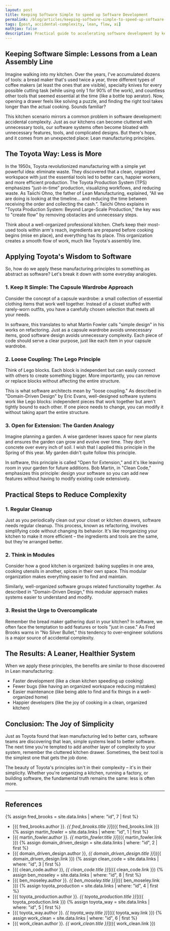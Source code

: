 ```yaml
---
layout: post
title: Keeping Software Simple to speed up Software Development
permalink: /blog/articles/keeping-software-simple-to-speed-up-software-development/
tags: [post, accidental-complexity, lean, flow, ai]
mathjax: false
description: Practical guide to accelerating software development by keeping systems simple, using real-world analogies from lean manufacturing and assembly lines to demonstrate how reducing complexity improves development velocity and team productivity.
---
```


## Keeping Software Simple: Lessons from a Lean Assembly Line

Imagine walking into my kitchen. Over the years, I've accumulated dozens of tools: a bread maker that's used twice a year, three different types of coffee makers (at least the ones that are visible), specialty knives for every possible cutting task (while using only 1 for 90% of the work), and countless other tools that seemed essential at the time (like a bottle top aerator). Now, opening a drawer feels like solving a puzzle, and finding the right tool takes longer than the actual cooking. Sounds familiar?

This kitchen scenario mirrors a common problem in software development: accidental complexity. Just as our kitchens can become cluttered with unnecessary tools, our software systems often become bloated with unnecessary features, tools, and complicated designs. But there's hope, and it comes from an unexpected place: Lean manufacturing principles.

## The Toyota Way: Less is More

In the 1950s, Toyota revolutionized manufacturing with a simple yet powerful idea: eliminate waste. They discovered that a clean, organized workspace with just the essential tools led to better cars, happier workers, and more efficient production. The Toyota Production System (TPS) emphasizes “just-in-time” production, visualizing workflows, and reducing waste. As Taiichi Ohno, the father of Lean Manufacturing, explained, “All we are doing is looking at the timeline… and reducing the time between receiving the order and collecting the cash.”. Taiichi Ohno explains in "Toyota Production System: Beyond Large-Scale Production," the key was to "create flow" by removing obstacles and unnecessary steps.

Think about a well-organized professional kitchen. Chefs keep their most-used tools within arm's reach, ingredients are prepared before cooking begins (mise en place), and everything has its place. This organization creates a smooth flow of work, much like Toyota's assembly line.

## Applying Toyota's Wisdom to Software

So, how do we apply these manufacturing principles to something as abstract as software? Let's break it down with some everyday analogies.

### 1. Keep It Simple: The Capsule Wardrobe Approach

Consider the concept of a capsule wardrobe: a small collection of essential clothing items that work well together. Instead of a closet stuffed with rarely-worn outfits, you have a carefully chosen selection that meets all your needs.

In software, this translates to what Martin Fowler calls "simple design" in his works on refactoring. Just as a capsule wardrobe avoids unnecessary items, good software design avoids unnecessary complexity. Each piece of code should serve a clear purpose, just like each item in your capsule wardrobe.

### 2. Loose Coupling: The Lego Principle

Think of Lego blocks. Each block is independent but can easily connect with others to create something bigger. More importantly, you can remove or replace blocks without affecting the entire structure.

This is what software architects mean by "loose coupling." As described in "Domain-Driven Design" by Eric Evans, well-designed software systems work like Lego blocks: independent pieces that work together but aren't tightly bound to each other. If one piece needs to change, you can modify it without taking apart the entire structure.

### 3. Open for Extension: The Garden Analogy

Imagine planning a garden. A wise gardener leaves space for new plants and ensures the garden can grow and evolve over time. They don't concrete over every inch of soil. I wish that I applied this principle in the Spring of this year. My garden didn't quite follow this principle.

In software, this principle is called "Open for Extension," and it's like leaving room in your garden for future additions. Bob Martin, in "Clean Code," emphasizes this principle: design your software so you can add new features without having to modify existing code extensively.

## Practical Steps to Reduce Complexity

### 1. Regular Cleanup

Just as you periodically clean out your closet or kitchen drawers, software needs regular cleanup. This process, known as refactoring, involves simplifying code without changing its behavior. It's like reorganizing your kitchen to make it more efficient – the ingredients and tools are the same, but they're arranged better.

### 2. Think in Modules

Consider how a good kitchen is organized: baking supplies in one area, cooking utensils in another, spices in their own space. This modular organization makes everything easier to find and maintain.

Similarly, well-organized software groups related functionality together. As described in "Domain-Driven Design," this modular approach makes systems easier to understand and modify.

### 3. Resist the Urge to Overcomplicate

Remember the bread maker gathering dust in your kitchen? In software, we often face the temptation to add features or tools "just in case." As Fred Brooks warns in "No Silver Bullet," this tendency to over-engineer solutions is a major source of accidental complexity.

## The Results: A Leaner, Healthier System

When we apply these principles, the benefits are similar to those discovered in Lean manufacturing:

- Faster development (like a clean kitchen speeding up cooking)
- Fewer bugs (like having an organized workspace reducing mistakes)
- Easier maintenance (like being able to find and fix things in a well-organized home)
- Happier developers (like the joy of cooking in a clean, organized kitchen)

## Conclusion: The Joy of Simplicity

Just as Toyota found that lean manufacturing led to better cars, software teams are discovering that lean, simple systems lead to better software. The next time you're tempted to add another layer of complexity to your system, remember the cluttered kitchen drawer. Sometimes, the best tool is the simplest one that gets the job done.

The beauty of Toyota's principles isn't in their complexity – it's in their simplicity. Whether you're organizing a kitchen, running a factory, or building software, the fundamental truth remains the same: less is often more.

---

## References

{% assign fred_brooks = site.data.links | where: "id", 7 | first %}
- [{{ fred_brooks.author }}. _{{ fred_brooks.title }}_]({{ fred_brooks.link }})
{% assign martin_fowler = site.data.links | where: "id", 1 | first %}
- [{{ martin_fowler.author }}. _{{ martin_fowler.title }}_]({{ martin_fowler.link }})
{% assign domain_driven_design = site.data.links | where: "id", 2 | first %}
- [{{ domain_driven_design.author }}, _{{ domain_driven_design.title }}_]({{ domain_driven_design.link }})
{% assign clean_code = site.data.links | where: "id", 3 | first %}
- [{{ clean_code.author }}, _{{ clean_code.title }}_]({{ clean_code.link }})
{% assign ben_moseley = site.data.links | where: "id", 8 | first %}
- [{{ ben_moseley.author }}. _{{ ben_moseley.title }}_]({{ ben_moseley.link }})
{% assign toyota_production = site.data.links | where: "id", 4 | first %}
- [{{ toyota_production.author }}. _{{ toyota_production.title }}_]({{ toyota_production.link }})
{% assign toyota_way = site.data.links | where: "id", 5 | first %}
- [{{ toyota_way.author }}. _{{ toyota_way.title }}_]({{ toyota_way.link }})
{% assign work_clean = site.data.links | where: "id", 6 | first %}
- [{{ work_clean.author }}. _{{ work_clean.title }}_]({{ work_clean.link }})
